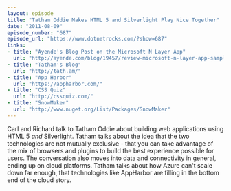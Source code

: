 ```yaml
---
layout: episode
title: "Tatham Oddie Makes HTML 5 and Silverlight Play Nice Together"
date: "2011-08-09"
episode_number: "687"
episode_url: "https://www.dotnetrocks.com/?show=687"
links:
- title: "Ayende's Blog Post on the Microsoft N Layer App"
  url: "http://ayende.com/blog/19457/review-microsoft-n-layer-app-sample-part-i"
- title: "Tatham's Blog"
  url: "http://tath.am/"
- title: "App Harbor"
  url: "https://appharbor.com/"
- title: "CSS Quiz"
  url: "http://cssquiz.com/"
- title: "SnowMaker"
  url: "http://www.nuget.org/List/Packages/SnowMaker"
---
```


Carl and Richard talk to Tatham Oddie about building web applications using HTML 5 *and* Silverlight. Tatham talks about the idea that the two technologies are not mutually exclusive - that you can take advantage of the mix of browsers and plugins to build the best experience possible for users. The conversation also moves into data and connectivity in general, ending up on cloud platforms. Tatham talks about how Azure can't scale down far enough, that technologies like AppHarbor are filling in the bottom end of the cloud story.

